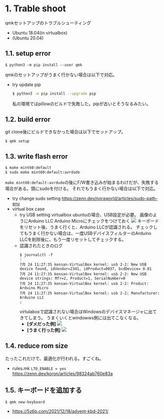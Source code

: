 
# 1. Trable shoot
qmkセットアップのトラブルシューティング
- Ubuntu 18.04(in virtualbox)
- (Ubuntu 20.04)
## 1.1. setup error 
```
$ python3 -m pip install --user qmk
```
qmkのセットアップがうまく行かない場合は以下で対応。
- try update pip
    ```sh
    $ python3 -m pip install --upgrade pip
    ```
    私の環境ではpillowのビルドで失敗した。pipが古いとそうなるみたい。

## 1.2. build error
git clone後にビルドできなかった場合は以下でセットアップ。
```
$ qmk setup
```

## 1.3. write flash error
```sh
$ make mint60:default
$ sudo make mint60:default:avrdude
```
```make mint60:default:avrdude```の後にF/W書き込みが始まるわけだが、失敗する場合がある。頭にsudoを付ける。
それでもうまく行かない場合は以下で対応。
- try change sudo setting
https://zenn.dev/noraworld/articles/sudo-path-env
- virtual box case
    - try USB setting
virtualbox ubuntuの場合、USB設定が必要。
画像のようにArduino LLC Arduino Microにチェックをつけておく
![](img/USB-setting.PNG)
キーボードをリセット後、うまく行くと、Arduino LLCが認識される。
チェックしてもうまく行かない場合は、一度USBデバイスフィルターのArduino LLCを削除後に、もう一度リセットしてチェックする。
    - 認識されたときのログ
        ```
        $ journalctl -f 
        :
        7月 24 11:27:35 kensan-VirtualBox kernel: usb 2-2: New USB device found, idVendor=2341, idProduct=0037, bcdDevice= 0.01
        7月 24 11:27:35 kensan-VirtualBox kernel: usb 2-2: New USB device strings: Mfr=2, Product=1, SerialNumber=0
        7月 24 11:27:35 kensan-VirtualBox kernel: usb 2-2: Product: Arduino Micro   
        7月 24 11:27:35 kensan-VirtualBox kernel: usb 2-2: Manufacturer: Arduino LLC
        ;
        ```
        virtulaboxで認識されない場合はWindowsのデバイスマネージャに出てきてしまう。
        うまくいくとwindowws側には出てこなくなる。
        - **[ダメだった例]**
        ![](img/device-manager-2.PNG)
        - **[うまく行った例]**
![](img/device-manager-1.PNG)



## 1.4. reduce rom size
たったこれだけで、最適化が行われる。すごくね。
- rules.mk
```LTO_ENABLE = yes```
https://zenn.dev/koron/articles/98324ab760e83a

## 1.5. キーボードを追加する
```
$ qmk new-keyboard
```
- https://5z6p.com/2021/12/18/advent-kbd-2021/
